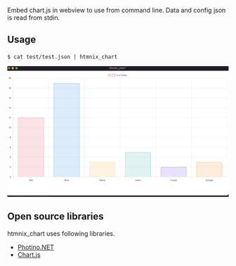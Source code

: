 

Embed chart.js in webview to use from command line.
Data and config json is read from stdin.

## Usage

```
$ cat test/test.json | htmnix_chart
```

![Screenshot](https://github.com/karino2/htmnix_chart/raw/main/screenshots/htmnix_chart.png)

## Open source libraries

htmnix_chart uses following libraries.

- [Photino.NET](https://www.nuget.org/packages/Photino.NET/)
- [Chart.js](https://www.chartjs.org/)
